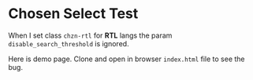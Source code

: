 # Chosen Select Test

When I set class ```chzn-rtl``` for **RTL** langs the param ```disable_search_threshold``` is ignored.

Here is demo page. Clone and open in browser ```index.html``` file to see the bug.
